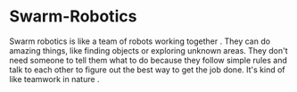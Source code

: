 # Swarm-Robotics
Swarm robotics is like a team of robots working together . They can do amazing things, like finding objects or exploring unknown areas. They don't need someone to tell them what to do because they follow simple rules and talk to each other to figure out the best way to get the job done. It's kind of like teamwork in nature .
